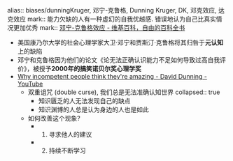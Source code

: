 alias:: biases/dunningKruger, 邓宁-克鲁格, Dunning Kruger, DK, 邓克效应,  达克效应
mark:: 能力欠缺的人有一种虚幻的自我优越感. 错误地认为自己比真实情况更加优秀
mark:: [邓宁-克鲁格效应 - 维基百科，自由的百科全书](https://zh.wikipedia.org/zh-cn/%E9%84%A7%E5%AF%A7-%E5%85%8B%E9%AD%AF%E6%A0%BC%E6%95%88%E6%87%89)

  - 美国康乃尔大学的社会心理学家大卫·邓宁和贾斯汀·克鲁格将其归咎于**元认知**上的缺陷
  - 邓宁和克鲁格因为他们的论文《论无法正确认识能力不足如何导致过高自我评价》，被授予**2000年的搞笑诺贝尔奖心理学奖**
  - [Why incompetent people think they're amazing - David Dunning - YouTube](https://www.youtube.com/watch?v=pOLmD_WVY-E)
    - 双重诅咒 (double curse), 我们总是无法准确认知世界
      collapsed:: true
      - 知识匮乏的人无法发现自己的缺点
      - 知识渊博的人总是认为身边的人也是如此
    - 如何改善这个现象?
      - 1. 寻求他人的建议
      - 2. 持续不断学习